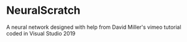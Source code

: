 # NeuralScratch
A neural network designed with help from David Miller's vimeo tutorial coded in Visual Studio 2019
